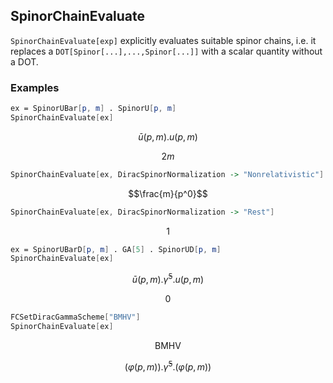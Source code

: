 ##  SpinorChainEvaluate 

`SpinorChainEvaluate[exp]` explicitly evaluates suitable spinor chains, i.e. it replaces a `DOT[Spinor[...],...,Spinor[...]]` with a scalar quantity without a DOT.

###  Examples 

```mathematica
ex = SpinorUBar[p, m] . SpinorU[p, m]
SpinorChainEvaluate[ex]
```

$$\bar{u}(p,m).u(p,m)$$

$$2 m$$

```mathematica
SpinorChainEvaluate[ex, DiracSpinorNormalization -> "Nonrelativistic"]
```

$$\frac{m}{p^0}$$

```mathematica
SpinorChainEvaluate[ex, DiracSpinorNormalization -> "Rest"]
```

$$1$$

```mathematica
ex = SpinorUBarD[p, m] . GA[5] . SpinorUD[p, m]
SpinorChainEvaluate[ex]
```

$$\bar{u}(p,m).\bar{\gamma }^5.u(p,m)$$

$$0$$

```mathematica
FCSetDiracGammaScheme["BMHV"]
SpinorChainEvaluate[ex]
```

$$\text{BMHV}$$

$$(\varphi (p,m)).\bar{\gamma }^5.(\varphi (p,m))$$